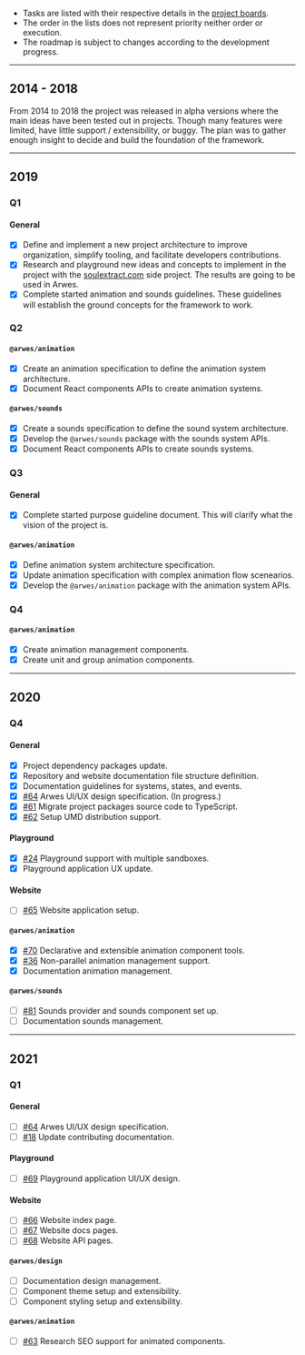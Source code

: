 - Tasks are listed with their respective details in the [project boards](https://github.com/arwes/arwes/projects).
- The order in the lists does not represent priority neither order or execution.
- The roadmap is subject to changes according to the development progress.

----

## 2014 - 2018

From 2014 to 2018 the project was released in alpha versions where the main
ideas have been tested out in projects. Though many features were limited, have
little support / extensibility, or buggy. The plan was to gather enough insight
to decide and build the foundation of the framework.

----

## 2019

### Q1

#### General

- [x] Define and implement a new project architecture to improve organization,
simplify tooling, and facilitate developers contributions.
- [x] Research and playground new ideas and concepts to implement in the project
with the [soulextract.com](https://github.com/soulextract/soulextract.com) side
project. The results are going to be used in Arwes.
- [x] Complete started animation and sounds guidelines. These guidelines will
establish the ground concepts for the framework to work.

### Q2

#### `@arwes/animation`

- [x] Create an animation specification to define the animation system architecture.
- [x] Document React components APIs to create animation systems.

#### `@arwes/sounds`

- [x] Create a sounds specification to define the sound system architecture.
- [x] Develop the `@arwes/sounds` package with the sounds system APIs.
- [x] Document React components APIs to create sounds systems.

### Q3

#### General

- [x] Complete started purpose guideline document. This will clarify what
the vision of the project is.

#### `@arwes/animation`

- [x] Define animation system architecture specification.
- [x] Update animation specification with complex animation flow scenearios.
- [x] Develop the `@arwes/animation` package with the animation system APIs.

### Q4

#### `@arwes/animation`

- [x] Create animation management components.
- [x] Create unit and group animation components.

----

## 2020

### Q4

#### General

- [x] Project dependency packages update.
- [x] Repository and website documentation file structure definition.
- [x] Documentation guidelines for systems, states, and events.
- [x] [#64](https://github.com/arwes/arwes/issues/64) Arwes UI/UX design
specification. (In progress.)
- [x] [#61](https://github.com/arwes/arwes/issues/61) Migrate project packages
source code to TypeScript.
- [x] [#62](https://github.com/arwes/arwes/issues/62) Setup UMD distribution support.

#### Playground

- [x] [#24](https://github.com/arwes/arwes/issues/24) Playground support with
multiple sandboxes.
- [x] Playground application UX update.

#### Website

- [ ] [#65](https://github.com/arwes/arwes/issues/65) Website application setup.

#### `@arwes/animation`

- [x] [#70](https://github.com/arwes/arwes/issues/70) Declarative and extensible
animation component tools.
- [x] [#36](https://github.com/arwes/arwes/issues/36) Non-parallel animation
management support.
- [x] Documentation animation management.

#### `@arwes/sounds`

- [ ] [#81](https://github.com/arwes/arwes/issues/81) Sounds provider and sounds
component set up.
- [ ] Documentation sounds management.

----

## 2021

### Q1

#### General

- [ ] [#64](https://github.com/arwes/arwes/issues/64) Arwes UI/UX design specification.
- [ ] [#18](https://github.com/arwes/arwes/issues/18) Update contributing documentation.

#### Playground

- [ ] [#69](https://github.com/arwes/arwes/issues/69) Playground application UI/UX
design.

#### Website

- [ ] [#66](https://github.com/arwes/arwes/issues/66) Website index page.
- [ ] [#67](https://github.com/arwes/arwes/issues/67) Website docs pages.
- [ ] [#68](https://github.com/arwes/arwes/issues/68) Website API pages.

#### `@arwes/design`

- [ ] Documentation design management.
- [ ] Component theme setup and extensibility.
- [ ] Component styling setup and extensibility.

#### `@arwes/animation`

- [ ] [#63](https://github.com/arwes/arwes/issues/63) Research SEO support for
animated components.
